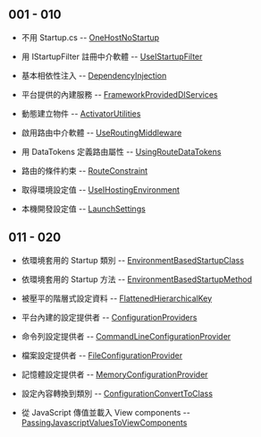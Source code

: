 ## 001 - 010

* 不用 Startup.cs -- 
[OneHostNoStartup](https://github.com/yingclin/practical-aspnetcore/tree/master/projects/OneHostNoStartup)

* 用 IStartupFilter 註冊中介軟體 -- 
[UseIStartupFilter](https://github.com/yingclin/practical-aspnetcore/tree/master/projects/UseIStartupFilter)

* 基本相依性注入 -- 
[DependencyInjection](https://github.com/yingclin/practical-aspnetcore/tree/master/projects/DependencyInjection)

* 平台提供的內建服務 -- 
[FrameworkProvidedDIServices](https://github.com/yingclin/practical-aspnetcore/tree/master/projects/FrameworkProvidedDIServices)

* 動態建立物件 -- 
[ActivatorUtilities](https://github.com/yingclin/practical-aspnetcore/tree/master/projects/ActivatorUtilities)

* 啟用路由中介軟體 -- 
[UseRoutingMiddleware](https://github.com/yingclin/practical-aspnetcore/tree/master/projects/UseRoutingMiddleware)

* 用 DataTokens 定義路由屬性 -- 
[UsingRouteDataTokens](https://github.com/yingclin/practical-aspnetcore/tree/master/projects/UsingRouteDataTokens)  

* 路由的條件約束 -- 
[RouteConstraint](https://github.com/yingclin/practical-aspnetcore/tree/master/projects/RouteConstraint)  

* 取得環境設定值 -- 
[UseIHostingEnvironment](https://github.com/yingclin/practical-aspnetcore/tree/master/projects/UseIHostingEnvironment)

* 本機開發設定值 -- 
[LaunchSettings](https://github.com/yingclin/practical-aspnetcore/tree/master/projects/LaunchSettings)

## 011 - 020

* 依環境套用的 Startup 類別 -- 
[EnvironmentBasedStartupClass](https://github.com/yingclin/practical-aspnetcore/tree/master/projects/EnvironmentBasedStartupClass)

* 依環境套用的 Startup 方法 -- 
[EnvironmentBasedStartupMethod](https://github.com/yingclin/practical-aspnetcore/tree/master/projects/EnvironmentBasedStartupMethod)

* 被壓平的階層式設定資料 -- 
[FlattenedHierarchicalKey](https://github.com/yingclin/practical-aspnetcore/tree/master/projects/FlattenedHierarchicalKey)

* 平台內建的設定提供者 -- 
[ConfigurationProviders](https://github.com/yingclin/practical-aspnetcore/tree/master/projects/ConfigurationProviders)

* 命令列設定提供者 -- 
[CommandLineConfigurationProvider](https://github.com/yingclin/practical-aspnetcore/tree/master/projects/CommandLineConfigurationProvider)

* 檔案設定提供者 -- 
[FileConfigurationProvider](https://github.com/yingclin/practical-aspnetcore/tree/master/projects/FileConfigurationProvider)

* 記憶體設定提供者 -- 
[MemoryConfigurationProvider](https://github.com/yingclin/practical-aspnetcore/tree/master/projects/MemoryConfigurationProvider)

* 設定內容轉換到類別 -- 
[ConfigurationConvertToClass](https://github.com/yingclin/practical-aspnetcore/tree/master/projects/ConfigurationConvertToClass)

* 從 JavaScript 傳值並載入 View components -- 
[PassingJavascriptValuesToViewComponents](https://github.com/yingclin/practical-aspnetcore/tree/master/projects/PassingJavascriptValuesToViewComponents)

